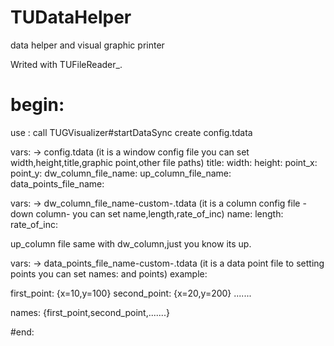 # TUDataHelper
data helper and visual graphic printer

Writed with TUFileReader_.
# begin:

use : call TUGVisualizer#startDataSync create config.tdata

vars: -> config.tdata (it is a window config file you can set width,height,title,graphic point,other file paths)
title:
width:
height:
point_x:
point_y:
dw_column_file_name:
up_column_file_name:
data_points_file_name:

vars: -> dw_column_file_name-custom-.tdata (it is a column config file -down column- you can set name,length,rate_of_inc)
name:
length:
rate_of_inc:

up_column file same with dw_column,just you know its up.

vars: -> data_points_file_name-custom-.tdata (it is a data point file to setting points you can set names: and points)
example:

first_point: {x=10,y=100}
second_point: {x=20,y=200}
.......


names: {first_point,second_point,.......}

#end:

